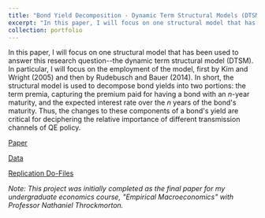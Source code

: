 ```yaml
---
title: "Bond Yield Decomposition - Dynamic Term Structural Models (DTSM), Approaches and Challenges"
excerpt: "In this paper, I will focus on one structural model that has been used to answer this research question--the dynamic term structural model (DTSM). In particular, I will focus on the employment of the model, first by Kim and Wright (2005) and then by Rudebusch and Bauer (2014). In short, the structural model is used to decompose bond yields into two portions: the term premia, capturing the premium paid for having a bond with an $n$-year maturity, and the expected interest rate over the $n$ years of the bond's maturity. Thus, the changes to these components of a bond's yield are critical for deciphering the relative importance of different transmission channels of QE policy."
collection: portfolio
---
```

In this paper, I will focus on one structural model that has been used to answer this research question--the dynamic term structural model (DTSM). In particular, I will focus on the employment of the model, first by Kim and Wright (2005) and then by Rudebusch and Bauer (2014). In short, the structural model is used to decompose bond yields into two portions: the term premia, capturing the premium paid for having a bond with an $n$-year maturity, and the expected interest rate over the $n$ years of the bond's maturity. Thus, the changes to these components of a bond's yield are critical for deciphering the relative importance of different transmission channels of QE policy.

[Paper](https://github.com/dkposthumus/danielposthumus.github.io/blob/68f00117ea038c724870a2d291d7bea1c9fab0b2/_portfolio/dtsm_review_2024/dtsm_review_posthumus.pdf)

[Data](https://github.com/dkposthumus/danielposthumus.github.io/tree/68f00117ea038c724870a2d291d7bea1c9fab0b2/_portfolio/dtsm_review_2024/data)

[Replication Do-Files](https://github.com/dkposthumus/danielposthumus.github.io/tree/68f00117ea038c724870a2d291d7bea1c9fab0b2/_portfolio/dtsm_review_2024/code)

*Note: This project was initially completed as the final paper for my undergraduate economics course, "Empirical Macroeconomics" with Professor Nathaniel Throckmorton.*